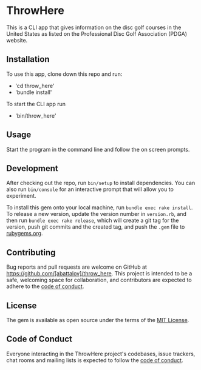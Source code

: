 # ThrowHere

This is a CLI app that gives information on the disc golf courses in the United States as listed on the Professional Disc Golf Association (PDGA) website.

## Installation
To use this app, clone down this repo and run:
- 'cd throw_here'
- 'bundle install'

To start the CLI app run
- 'bin/throw_here'

## Usage

Start the program in the command line and follow the on screen prompts.

## Development

After checking out the repo, run `bin/setup` to install dependencies. You can also run `bin/console` for an interactive prompt that will allow you to experiment.

To install this gem onto your local machine, run `bundle exec rake install`. To release a new version, update the version number in `version.rb`, and then run `bundle exec rake release`, which will create a git tag for the version, push git commits and the created tag, and push the `.gem` file to [rubygems.org](https://rubygems.org).

## Contributing

Bug reports and pull requests are welcome on GitHub at https://github.com/[abattalov]/throw_here. This project is intended to be a safe, welcoming space for collaboration, and contributors are expected to adhere to the [code of conduct](https://github.com/[abattalov]/throw_here/blob/master/CODE_OF_CONDUCT.md).

## License

The gem is available as open source under the terms of the [MIT License](https://opensource.org/licenses/MIT).

## Code of Conduct

Everyone interacting in the ThrowHere project's codebases, issue trackers, chat rooms and mailing lists is expected to follow the [code of conduct](https://github.com/abattalov/throw_here/blob/master/CODE_OF_CONDUCT.md).
